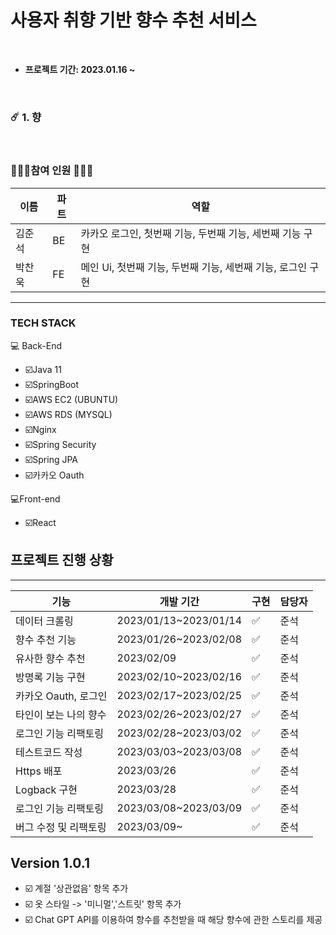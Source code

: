 # 사용자 취향 기반 향수 추천 서비스


<br />

* <b> 프로젝트 기간: 2023.01.16 ~  </b>

<br />

### ☄️ 1. 향

<br />

### 🧑🏻‍💻참여 인원 👩🏻‍💻
| 이름  | 파트  | 역할                                    |
|-----|-----|---------------------------------------|
| 김준석 | BE  | 카카오 로그인, 첫번째 기능, 두번째 기능, 세번째 기능 구현    |
| 박찬욱 | FE  | 메인 Ui, 첫번째 기능, 두번째 기능, 세번째 기능, 로그인 구현 |
 ---




### TECH STACK
‍💻 Back-End
- ☑️Java 11
- ☑️SpringBoot
- ☑️AWS EC2 (UBUNTU)
- ☑️AWS RDS (MYSQL)
- ☑️Nginx
- ☑️Spring Security
- ☑️Spring JPA
- ☑️카카오 Oauth

‍💻Front-end
- ☑️React

## 프로젝트 진행 상황 

-------------------
| 기능             | 개발 기간                 |   구현     | 담당자
|----------------|-----------------------| ---- | ---- | 
| 데이터 크롤링        | 2023/01/13~2023/01/14 |  ✅ | 준석
| 향수 추천 기능       | 2023/01/26~2023/02/08 |  ✅ | 준석
| 유사한 향수 추천      | 2023/02/09            |  ✅ | 준석
| 방명록 기능 구현      | 2023/02/10~2023/02/16 |  ✅ | 준석
| 카카오 Oauth, 로그인 | 2023/02/17~2023/02/25 |  ✅ | 준석
| 타인이 보는 나의 향수   | 2023/02/26~2023/02/27 |  ✅ | 준석
| 로그인 기능 리팩토링    | 2023/02/28~2023/03/02 |  ✅ | 준석
| 테스트코드 작성       | 2023/03/03~2023/03/08 |  ✅ | 준석
| Https 배포       | 2023/03/26            |  ✅ | 준석
| Logback 구현     | 2023/03/28            |  ✅ | 준석
| 로그인 기능 리팩토링    | 2023/03/08~2023/03/09 |  ✅ | 준석
| 버그 수정 및 리팩토링   | 2023/03/09~ |  ✅ | 준석

## Version 1.0.1
- ☑️ 계절 '상관없음' 항목 추가
- ☑️ 옷 스타일 -> '미니멀','스트릿' 항목 추가
- ☑️ Chat GPT API를 이용하여 향수를 추천받을 때 해당 향수에 관한 스토리를 제공